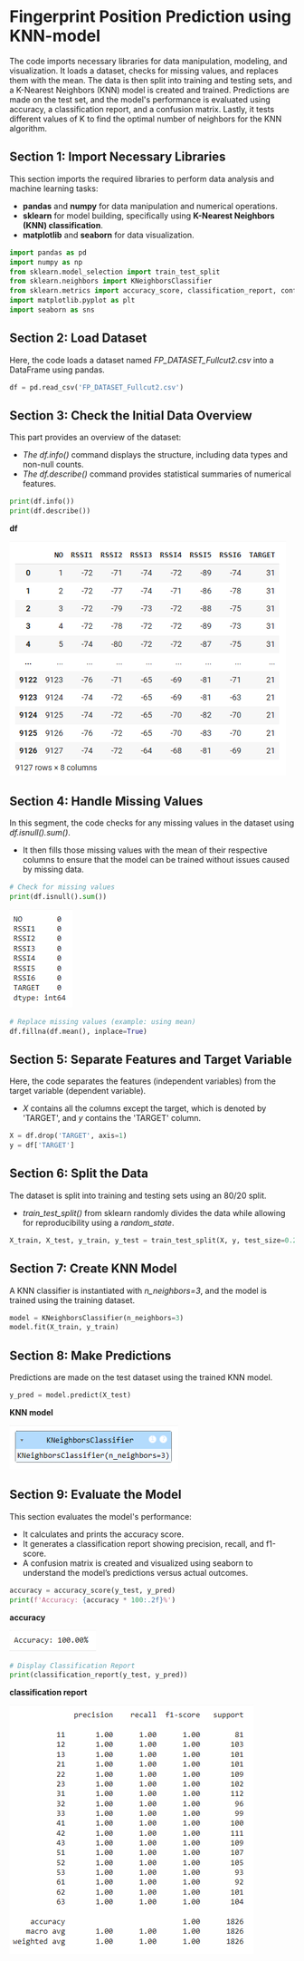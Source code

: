 # Fingerprint Position Prediction using KNN-model

The code imports necessary libraries for data manipulation, modeling, and visualization. It loads a dataset, checks for missing values, and replaces them with the mean. The data is then split into training and testing sets, and a K-Nearest Neighbors (KNN) model is created and trained. Predictions are made on the test set, and the model's performance is evaluated using accuracy, a classification report, and a confusion matrix. Lastly, it tests different values of K to find the optimal number of neighbors for the KNN algorithm.

## Section 1: Import Necessary Libraries
This section imports the required libraries to perform data analysis and machine learning tasks:
- **pandas** and **numpy** for data manipulation and numerical operations.
- **sklearn** for model building, specifically using **K-Nearest Neighbors (KNN) classification**.
- **matplotlib** and **seaborn** for data visualization.
```python
import pandas as pd
import numpy as np
from sklearn.model_selection import train_test_split
from sklearn.neighbors import KNeighborsClassifier
from sklearn.metrics import accuracy_score, classification_report, confusion_matrix
import matplotlib.pyplot as plt
import seaborn as sns
```
## Section 2: Load Dataset
Here, the code loads a dataset named *FP_DATASET_Fullcut2.csv* into a DataFrame using pandas.
```python
df = pd.read_csv('FP_DATASET_Fullcut2.csv')
```
## Section 3: Check the Initial Data Overview
This part provides an overview of the dataset:
- *The df.info()* command displays the structure, including data types and non-null counts.
- *The df.describe()* command provides statistical summaries of numerical features.
```python
print(df.info())
print(df.describe())
```
**df**

![Result](https://github.com/Sayomphon/Fingerprint-Position-Prediction-using-KNN-model/blob/main/df.PNG)

## Section 4: Handle Missing Values
In this segment, the code checks for any missing values in the dataset using *df.isnull().sum()*.
- It then fills those missing values with the mean of their respective columns to ensure that the model can be trained without issues caused by missing data.
```python
# Check for missing values
print(df.isnull().sum())
```
![Result](https://github.com/Sayomphon/Fingerprint-Position-Prediction-using-KNN-model/blob/main/dfisnull.PNG)

```python
# Replace missing values (example: using mean)
df.fillna(df.mean(), inplace=True)
```
## Section 5: Separate Features and Target Variable
Here, the code separates the features (independent variables) from the target variable (dependent variable).
- *X* contains all the columns except the target, which is denoted by 'TARGET', and *y* contains the 'TARGET' column.
```python
X = df.drop('TARGET', axis=1)
y = df['TARGET']
```
## Section 6: Split the Data
The dataset is split into training and testing sets using an 80/20 split.
- *train_test_split()* from sklearn randomly divides the data while allowing for reproducibility using a *random_state*.
```python
X_train, X_test, y_train, y_test = train_test_split(X, y, test_size=0.2, random_state=42)
```
## Section 7: Create KNN Model
A KNN classifier is instantiated with *n_neighbors=3*, and the model is trained using the training dataset.
```python
model = KNeighborsClassifier(n_neighbors=3)
model.fit(X_train, y_train)
```
## Section 8: Make Predictions
Predictions are made on the test dataset using the trained KNN model.
```python
y_pred = model.predict(X_test)
```
**KNN model**

![Result](https://github.com/Sayomphon/Fingerprint-Position-Prediction-using-KNN-model/blob/main/KNN%20model.PNG)

## Section 9: Evaluate the Model
This section evaluates the model's performance:
- It calculates and prints the accuracy score.
- It generates a classification report showing precision, recall, and f1-score.
- A confusion matrix is created and visualized using seaborn to understand the model’s predictions versus actual outcomes.
```python
accuracy = accuracy_score(y_test, y_pred)
print(f'Accuracy: {accuracy * 100:.2f}%')
```

**accuracy**

![Result](https://github.com/Sayomphon/Fingerprint-Position-Prediction-using-KNN-model/blob/main/accuracy.PNG)

```python
# Display Classification Report
print(classification_report(y_test, y_pred))
```
**classification report**

![Result](https://github.com/Sayomphon/Fingerprint-Position-Prediction-using-KNN-model/blob/main/classification%20report.PNG)

